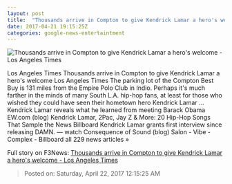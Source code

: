 ```yaml
---
layout: post
title:  "Thousands arrive in Compton to give Kendrick Lamar a hero's welcome - Los Angeles Times"
date: 2017-04-21 19:15:25Z
categories: google-news-entertaintment
---
```


![Thousands arrive in Compton to give Kendrick Lamar a hero's welcome - Los Angeles Times](http://www.trbimg.com/img-58fa5a53/turbine/la-et-ms-kendrick-lamar-compton-20170420)

Los Angeles Times Thousands arrive in Compton to give Kendrick Lamar a hero's welcome Los Angeles Times The parking lot of the Compton Best Buy is 131 miles from the Empire Polo Club in Indio. Perhaps it's much farther in the minds of many South L.A. hip-hop fans, at least for those who wished they could have seen their hometown hero Kendrick Lamar ... Kendrick Lamar reveals what he learned from meeting Barack Obama EW.com (blog) Kendrick Lamar, 2Pac, Jay Z & More: 20 Hip-Hop Songs That Sample the News Billboard Kendrick Lamar grants first interview since releasing DAMN. — watch Consequence of Sound (blog) Salon - Vibe - Complex - Billboard all 229 news articles »


Full story on F3News: [Thousands arrive in Compton to give Kendrick Lamar a hero's welcome - Los Angeles Times](http://www.f3nws.com/n/UGrsdB)

> Posted on: Saturday, April 22, 2017 12:15:25 AM
